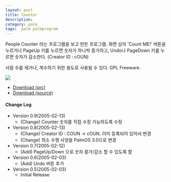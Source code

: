 ```yaml
---
layout: post
title: Counter
description: 
category: palm
tags:  palm palmprogram
---
```


People Counter 라는 프로그램을 보고 만든 프로그램.  화면 상의 'Count ME!' 버튼을 누르거나 PageUp 키를
누르면 숫자가 하나씩 증가하고, Undo나 PageDown 키를 누르면 숫자가 감소한다. (Creator ID : cOUN)

사람 수를 세거나, 계수하기 위한 용도로 사용될 수 있다. GPL Freeware.

![](http://farm3.staticflickr.com/2851/13208321415_06cc1d55ce_o.gif)


* [Download (prc)](https://dl.dropboxusercontent.com/u/4345768/jmjeong.com/counter-palm.prc)
* [Download (source)](https://dl.dropboxusercontent.com/u/4345768/jmjeong.com/counter-palm.zip)

#### Change Log

- Version 0.9(2005-02-13)
   - (Change) Counter 숫자를 직접 수정 가능하도록 수정
- Version 0.8(2005-02-13)
   - (Change) Creator ID : COUN -> cOUN. 이미 등록되어 있어서 변경
   - (Change) 최소 수행 사양을 PalmOS 3.0으로 변경
-  Version 0.7(2005-02-12)
   - (Add) PageUp/Down 으로 숫자 증가/감소 할 수 있도록 함
-  Version 0.6(2005-02-03)
   - (Add) Undo 버튼 추가
- Version 0.5(2005-02-03)
   - Initial Release
